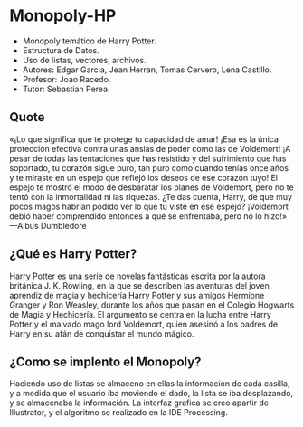 # Monopoly-HP
- Monopoly temático de Harry Potter. 
- Estructura de Datos.
- Uso de listas, vectores, archivos.
- Autores: Edgar Garcia, Jean Herran, Tomas Cervero, Lena Castillo.
- Profesor: Joao Racedo.
- Tutor: Sebastian Perea.

## Quote
 
«¡Lo que significa que te protege tu capacidad de amar! ¡Esa es la única protección efectiva contra unas ansias de poder como las de Voldemort! ¡A pesar de todas las tentaciones que has resistido y del sufrimiento que has soportado, tu corazón sigue puro, tan puro como cuando tenías once años y te miraste en un espejo que reflejó los deseos de ese corazón tuyo! El espejo te mostró el modo de desbaratar los planes de Voldemort, pero no te tentó con la inmortalidad ni las riquezas. ¿Te das cuenta, Harry, de que muy pocos magos habrían podido ver lo que tú viste en ese espejo? ¡Voldemort debió haber comprendido entonces a qué se enfrentaba, pero no lo hizo!» —Albus Dumbledore 

## ¿Qué es Harry Potter?
Harry Potter es una serie de novelas fantásticas escrita por la autora británica J. K. Rowling, en la que se describen las aventuras del joven aprendiz de magia y hechicería Harry Potter y sus amigos Hermione Granger y Ron Weasley, durante los años que pasan en el Colegio Hogwarts de Magia y Hechicería. El argumento se centra en la lucha entre Harry Potter y el malvado mago lord Voldemort, quien asesinó a los padres de Harry en su afán de conquistar el mundo mágico.

## ¿Como se implento el Monopoly?
Haciendo uso de listas se almaceno en ellas la información de cada casilla, y a medida que el usuario iba moviendo el dado, la lista se iba desplazando, y se almacenaba la información. La interfaz grafica se creo apartir de Illustrator, y el algoritmo se realizado en la IDE Processing.
